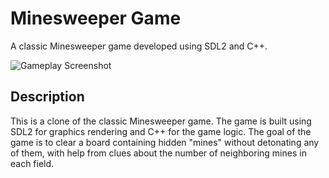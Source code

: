 # Minesweeper Game

A classic Minesweeper game developed using SDL2 and C++.

![Gameplay Screenshot](assets/screenshot.png)

## Description

This is a clone of the classic Minesweeper game. The game is built using SDL2 for graphics rendering and C++ for the game logic. The goal of the game is to clear a board containing hidden "mines" without detonating any of them, with help from clues about the number of neighboring mines in each field.


